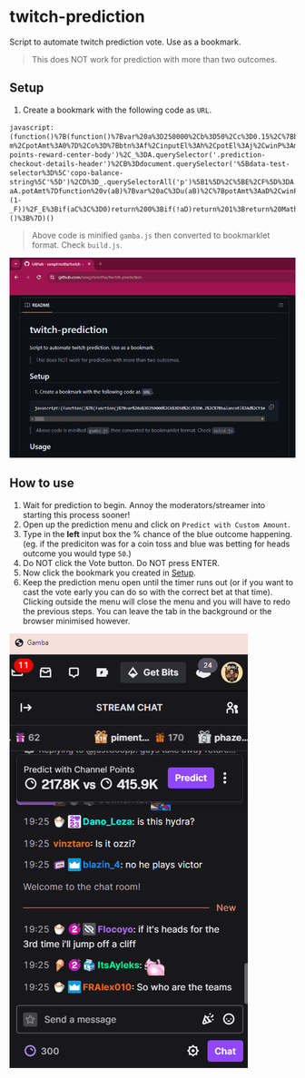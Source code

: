 # twitch-prediction
Script to automate twitch prediction vote. Use as a bookmark.

> This does NOT work for prediction with more than two outcomes.

## Setup
1. Create a bookmark with the following code as `URL`.

```
javascript:(function()%7B(function()%7Bvar%20a%3D250000%2Cb%3D50%2Cc%3D0.15%2C%7BbalanceEl%3Ad%2CtimerEl%3Ae%2CbluBtn%3Af%2CredBtn%3Ag%2CbluInputEl%3Ah%2CredInputEl%3Ai%2CbluPotEl%3Aj%2CredPotEl%3Ak%7D%3Dq()%2Cl%3Dw(d.innerText)%2Cm%3Dh.value.length%3E0%3FparseFloat(h.value%2C10)%3AparseFloat(sessionStorage.getItem('gamba')%2C10)%2Cn%3D%7Bbtn%3Ag%2CinputEl%3Ai%2CpotEl%3Ak%2CwinP%3A100-m%2CpotAmt%3A0%7D%2Co%3D%7Bbtn%3Af%2CinputEl%3Ah%2CpotEl%3Aj%2CwinP%3Am%2CpotAmt%3A0%7D%3Bh.value.length%3E0%26%26sessionStorage.setItem('gamba'%2Ch.value)%3Bconsole.info(%60Starting%20gamba%20with%20blu%20win%20percent%20set%20to%20%24%7Bm%7D%60)%3Bh.blur()%3Bvar%20p%3Dnew%20MutationObserver(r)%3Bp.observe(e%2C%7Bsubtree%3A!0%2CcharacterData%3A!0%7D)%3Bfunction%20q()%7Bvar%20A%3Ddocument.querySelector('%23channel-points-reward-center-body')%2C_%3DA.querySelector('.prediction-checkout-details-header')%2CB%3Ddocument.querySelector('%5Bdata-test-selector%3D%5C'copo-balance-string%5C'%5D')%2CD%3D_.querySelectorAll('p')%5B1%5D%2C%5BE%2CF%5D%3DA.querySelectorAll('button')%2C%5BG%2CH%5D%3DA.querySelectorAll('input')%2CI%3DA.querySelectorAll('.hERoTc')%3Breturn%7BbalanceEl%3AB%2CtimerEl%3AD%2CbluBtn%3AE%2CredBtn%3AF%2CbluInputEl%3AG%2CredInputEl%3AH%2CbluPotEl%3AI%5B0%5D%2CredPotEl%3AI%5B3%5D%7D%7Dfunction%20r(C%2C_b)%7Bvar%5B_c%2C_d%5D%3DC%5B0%5D.target.data.split('%3A')%2C_e%3D!parseInt(_c%2C10)%26%26parseInt(_d%2C10)%3C2%2C_h%3Dv(o)%3Bo.potAmt%3Dw(o.potEl.innerText)%3Bn.potAmt%3Dw(n.potEl.innerText)%3Blet%20_f%3D0%3Blet%20_g%3Bif(_h%3E0)%7B_f%3D_h%3B_g%3Do%7Delse%7Bvar%20_i%3Dv(n)%3B_i%3E0%26%26(_f%3D_i%2C_g%3Dn)%7Dif(_f%3E0)%7Bvar%20J%3Ds(_g)%3B_g.inputEl.value!%3D%3D%60%24%7B_f%7D%60%26%26(x(_g.inputEl%2C_f)%2Cx(J.inputEl%2C''))%3B_e%26%26y(_g.btn%2C_b)%7D%7Dfunction%20s(_a)%7Bif(_a%3D%3Dn)return%20o%3Bif(_a%3D%3Do)return%20n%7Dfunction%20t(_A)%7Breturn%20(_A.potAmt%2Bs(_A).potAmt)%2F_A.potAmt%7Dfunction%20u(aA)%7Bvar%20_B%3Ds(aA)%2C_C%3DaA.winP%2F_B.winP%3Breturn%20~~_B.potAmt*_C-aA.potAmt%7Dfunction%20v(aB)%7Bvar%20aC%3Du(aB)%2C%7BpotAmt%3AaD%2CwinP%3A_D%7D%3DaB%2C_E%3Dt(aB)%2C_F%3D_D%2F100%2C_G%3D(_E*_F-(1-_F))%2F_E%3Bif(aC%3C%3D0)return%200%3Bif(!aD)return%201%3Breturn%20Math.round(Math.min(a%2CaD*10%2CaC*0.5%2CMath.max(l*c*_G%2CMath.min(l%2Cb))))%7Dfunction%20w(aE)%7Bif(aE.includes('M'))return%20parseFloat(aE)*1000000%3Bif(aE.includes('K'))return%20parseFloat(aE)*1000%3Breturn%20parseFloat(aE)%7Dfunction%20x(aF%2CaG)%7Bvar%20aH%3DObject.getOwnPropertyDescriptor(window.HTMLInputElement.prototype%2C'value').set%3BaH.call(aF%2CaG)%3BaF.dispatchEvent(new%20Event('input'%2C%20%7Bbubbles%3A!0%7D))%7Dfunction%20y(aI%2CaJ)%7BaI.click()%3BaJ.disconnect()%7D%7D)()%3B%7D)()
```

> Above code is minified `gamba.js` then converted to bookmarklet format. Check `build.js`.

![Create bookmark](assets/create-bookmark.gif)

## How to use
1. Wait for prediction to begin. Annoy the moderators/streamer into starting this process sooner!
2. Open up the prediction menu and click on `Predict with Custom Amount`.
3. Type in the **left** input box the % chance of the blue outcome happening. (eg. if the prediciton was for a coin toss and blue was betting for heads outcome you would type `50`.)
4. Do NOT click the Vote button. Do NOT press ENTER.
5. Now click the bookmark you created in [Setup](#Setup).
6. Keep the prediction menu open until the timer runs out (or if you want to cast the vote early you can do so with the correct bet at that time). Clicking outside the menu will close the menu and you will have to redo the previous steps. You can leave the tab in the background or the browser minimised however.

![Start gamba](assets/gamba.gif)
